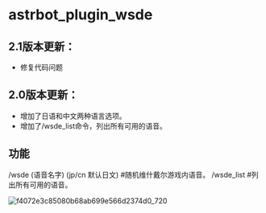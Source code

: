 # astrbot_plugin_wsde

## 2.1版本更新：
- 修复代码问题

## 2.0版本更新：
- 增加了日语和中文两种语言选项。
- 增加了/wsde_list命令，列出所有可用的语音。

## 功能
/wsde (语音名字) (jp/cn 默认日文)   #随机维什戴尔游戏内语音。
/wsde_list    #列出所有可用的语音。

![f4072e3c85080b68ab699e566d2374d0_720](https://github.com/user-attachments/assets/d5627b08-e18b-4918-9723-af18ff97d214)

